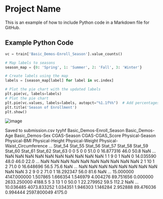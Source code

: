 # Project Name

This is an example of how to include Python code in a Markdown file for GitHub.

## Example Python Code
```python
vc = train['Basic_Demos-Enroll_Season'].value_counts()

# Map labels to seasons
season_map = {0: 'Spring', 1: 'Summer', 2: 'Fall', 3: 'Winter'}

# Create labels using the map
labels = [season_map[label] for label in vc.index]

# Plot the pie chart with the updated labels
plt.pie(vc, labels=labels)
# Plot the pie chart
plt.pie(vc.values, labels=labels, autopct="%1.1f%%")  # Add percentages to pie slices
plt.title('Season of Enrollment')
plt.show()
```

![image](https://github.com/user-attachments/assets/9705c7ae-cd3b-4777-bead-9eb636edb0c0)

Saved to submission.csv
tyyhf
	Basic_Demos-Enroll_Season	Basic_Demos-Age	Basic_Demos-Sex	CGAS-Season	CGAS-CGAS_Score	Physical-Season	Physical-BMI	Physical-Height	Physical-Weight	Physical-Waist_Circumference	...	Stat_54	Stat_55	Stat_56	Stat_57	Stat_58	Stat_59	Stat_60	Stat_61	Stat_62	Stat_63
0	0	5	0	0	51.0	0	16.877316	46.0	50.8	NaN	...	NaN	NaN	NaN	NaN	NaN	NaN	NaN	NaN	NaN	NaN
1	1	9	0	1	NaN	0	14.035590	48.0	46.0	22.0	...	NaN	NaN	NaN	NaN	NaN	NaN	NaN	NaN	NaN	NaN
2	1	10	1	2	71.0	0	16.648696	56.5	75.6	NaN	...	NaN	NaN	NaN	NaN	NaN	NaN	NaN	NaN	NaN	NaN
3	2	9	0	2	71.0	1	18.292347	56.0	81.6	NaN	...	15.000000	4147.000000	1.507865	1.666354	1.546979	4.004276	89.751656	0.000000	2633.250000	4188.5
5	3	13	1	0	50.0	1	22.279952	59.5	112.2	NaN	...	10.036485	4073.833252	1.034351	1.946303	1.146284	2.952888	89.476036	0.994444	2597.800049	4175.0
